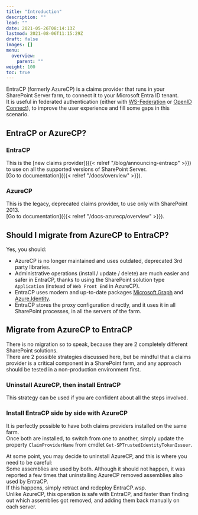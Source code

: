 ```yaml
---
title: "Introduction"
description: ""
lead: ""
date: 2021-05-26T08:14:13Z
lastmod: 2021-08-06T11:15:29Z
draft: false
images: []
menu: 
  overview:
    parent: ""
weight: 100
toc: true
---
```


EntraCP (formerly AzureCP) is a claims provider that runs in your SharePoint Server farm, to connect it to your Microsoft Entra ID tenant.  
It is useful in federated authentication (either with [WS-Federation](https://docs.microsoft.com/en-us/azure/active-directory/saas-apps/sharepoint-on-premises-tutorial) or [OpenID Connect](https://docs.microsoft.com/en-us/sharepoint/security-for-sharepoint-server/oidc-1-0-authentication)), to improve the user experience and fill some gaps in this scenario.

## EntraCP or AzureCP?

### EntraCP

This is the [new claims provider]({{< relref "/blog/announcing-entracp" >}}) to use on all the supported versions of SharePoint Server.  
[Go to documentation]({{< relref "/docs/overview" >}}).

### AzureCP

This is the legacy, deprecated claims provider, to use only with SharePoint 2013.  
[Go to documentation]({{< relref "/docs-azurecp/overview" >}}).

## Should I migrate from AzureCP to EntraCP?

Yes, you should:

- AzureCP is no longer maintained and uses outdated, deprecated 3rd party libraries.
- Administrative operations (install / update / delete) are much easier and safer in EntraCP, thanks to using the SharePoint solution type `Application` (instead of `Web Front End` in AzureCP).
- EntraCP uses modern and up-to-date packages [Microsoft.Graph](https://www.nuget.org/packages/Microsoft.Graph/) and [Azure.Identity](https://www.nuget.org/packages/Azure.Identity).
- EntraCP stores the proxy configuration directly, and it uses it in all SharePoint processes, in all the servers of the farm.

## Migrate from AzureCP to EntraCP

There is no migration so to speak, because they are 2 completely different SharePoint solutions.  
There are 2 possible strategies discussed here, but be mindful that a claims provider is a critical component in a SharePoint farm, and any approach should be tested in a non-production environment first.

### Uninstall AzureCP, then install EntraCP

This strategy can be used if you are confident about all the steps involved.

### Install EntraCP side by side with AzureCP

It is perfectly possible to have both claims providers installed on the same farm.  
Once both are installed, to switch from one to another, simply update the property `ClaimProviderName` from cmdlet `Get-SPTrustedIdentityTokenIssuer`.  

At some point, you may decide to uninstall AzureCP, and this is where you need to be careful:  
Some assemblies are used by both. Although it should not happen, it was reported a few times that uninstalling AzureCP removed assemblies also used by EntraCP.  
If this happens, simply retract and redeploy EntraCP.wsp.  
Unlike AzureCP, this operation is safe with EntraCP, and faster than finding out which assemblies got removed, and adding them back manually on each server.
